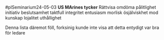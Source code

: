 #plSeminarium24-05-03 
**US MArines tycker**
Rättvisa
omdöma
pålitlighet
initiativ
beslutsamhet
taktfull
integritet
entusiasm
morlisk
ösjälviskhet
mod 
kunskap
lojalitet
uthållighet  

Denna lista däremot föll, forksinig kunde inte visa att detta entydigt var bra för ledare



